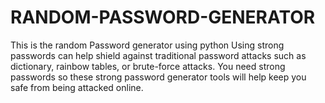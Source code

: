 # RANDOM-PASSWORD-GENERATOR
This is the random Password generator using python Using strong passwords can help shield against traditional password attacks such as dictionary, rainbow tables, or brute-force attacks. You need strong passwords so these strong password generator tools will help keep you safe from being attacked online.
